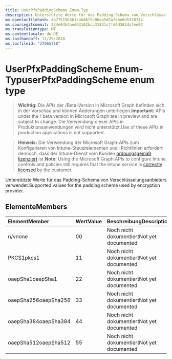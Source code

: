```yaml
---
title: UserPfxPaddingScheme Enum-Typ
description: Unterstützte Werte für das Padding-Schema von Verschlüsselungsanbieters verwendet.
ms.openlocfilehash: 4b77519b361c4b86f5c8bea5d5afebe6d5328744
ms.sourcegitcommit: 334e84b4aed63162bcc31831cffd6d363dafee02
ms.translationtype: MT
ms.contentlocale: de-DE
ms.lasthandoff: 11/29/2018
ms.locfileid: "27065718"
---
```

# <a name="userpfxpaddingscheme-enum-type"></a><span data-ttu-id="fb554-103">UserPfxPaddingScheme Enum-Typ</span><span class="sxs-lookup"><span data-stu-id="fb554-103">userPfxPaddingScheme enum type</span></span>

> <span data-ttu-id="fb554-104">**Wichtig:** Die APIs der /Beta-Version in Microsoft Graph befinden sich in der Vorschau und können Änderungen unterliegen.</span><span class="sxs-lookup"><span data-stu-id="fb554-104">**Important:** APIs under the / beta version in Microsoft Graph are in preview and are subject to change.</span></span> <span data-ttu-id="fb554-105">Die Verwendung dieser APIs in Produktionsanwendungen wird nicht unterstützt.</span><span class="sxs-lookup"><span data-stu-id="fb554-105">Use of these APIs in production applications is not supported.</span></span>

> <span data-ttu-id="fb554-106">**Hinweis:** Die Verwendung der Microsoft Graph-APIs zum Konfigurieren von Intune-Steuerelementen und -Richtlinien erfordert dennoch, dass der Intune-Dienst vom Kunden [ordnungsgemäß lizenziert](https://go.microsoft.com/fwlink/?linkid=839381) ist.</span><span class="sxs-lookup"><span data-stu-id="fb554-106">**Note:** Using the Microsoft Graph APIs to configure Intune controls and policies still requires that the Intune service is [correctly licensed](https://go.microsoft.com/fwlink/?linkid=839381) by the customer.</span></span>

<span data-ttu-id="fb554-107">Unterstützte Werte für das Padding-Schema von Verschlüsselungsanbieters verwendet.</span><span class="sxs-lookup"><span data-stu-id="fb554-107">Supported values for the padding scheme used by encryption provider.</span></span>
## <a name="members"></a><span data-ttu-id="fb554-108">Elemente</span><span class="sxs-lookup"><span data-stu-id="fb554-108">Members</span></span>
|<span data-ttu-id="fb554-109">Element</span><span class="sxs-lookup"><span data-stu-id="fb554-109">Member</span></span>|<span data-ttu-id="fb554-110">Wert</span><span class="sxs-lookup"><span data-stu-id="fb554-110">Value</span></span>|<span data-ttu-id="fb554-111">Beschreibung</span><span class="sxs-lookup"><span data-stu-id="fb554-111">Description</span></span>|
|:---|:---|:---|
|<span data-ttu-id="fb554-112">n/v</span><span class="sxs-lookup"><span data-stu-id="fb554-112">none</span></span>|<span data-ttu-id="fb554-113">0</span><span class="sxs-lookup"><span data-stu-id="fb554-113">0</span></span>|<span data-ttu-id="fb554-114">Noch nicht dokumentiert</span><span class="sxs-lookup"><span data-stu-id="fb554-114">Not yet documented</span></span>|
|<span data-ttu-id="fb554-115">PKCS1</span><span class="sxs-lookup"><span data-stu-id="fb554-115">pkcs1</span></span>|<span data-ttu-id="fb554-116">1</span><span class="sxs-lookup"><span data-stu-id="fb554-116">1</span></span>|<span data-ttu-id="fb554-117">Noch nicht dokumentiert</span><span class="sxs-lookup"><span data-stu-id="fb554-117">Not yet documented</span></span>|
|<span data-ttu-id="fb554-118">oaepSha1</span><span class="sxs-lookup"><span data-stu-id="fb554-118">oaepSha1</span></span>|<span data-ttu-id="fb554-119">2</span><span class="sxs-lookup"><span data-stu-id="fb554-119">2</span></span>|<span data-ttu-id="fb554-120">Noch nicht dokumentiert</span><span class="sxs-lookup"><span data-stu-id="fb554-120">Not yet documented</span></span>|
|<span data-ttu-id="fb554-121">oaepSha256</span><span class="sxs-lookup"><span data-stu-id="fb554-121">oaepSha256</span></span>|<span data-ttu-id="fb554-122">3</span><span class="sxs-lookup"><span data-stu-id="fb554-122">3</span></span>|<span data-ttu-id="fb554-123">Noch nicht dokumentiert</span><span class="sxs-lookup"><span data-stu-id="fb554-123">Not yet documented</span></span>|
|<span data-ttu-id="fb554-124">oaepSha384</span><span class="sxs-lookup"><span data-stu-id="fb554-124">oaepSha384</span></span>|<span data-ttu-id="fb554-125">4</span><span class="sxs-lookup"><span data-stu-id="fb554-125">4</span></span>|<span data-ttu-id="fb554-126">Noch nicht dokumentiert</span><span class="sxs-lookup"><span data-stu-id="fb554-126">Not yet documented</span></span>|
|<span data-ttu-id="fb554-127">oaepSha512</span><span class="sxs-lookup"><span data-stu-id="fb554-127">oaepSha512</span></span>|<span data-ttu-id="fb554-128">5</span><span class="sxs-lookup"><span data-stu-id="fb554-128">5</span></span>|<span data-ttu-id="fb554-129">Noch nicht dokumentiert</span><span class="sxs-lookup"><span data-stu-id="fb554-129">Not yet documented</span></span>|





